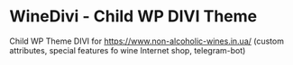 
#  WineDivi - Child WP DIVI Theme  #


Child WP Theme DIVI  for https://www.non-alcoholic-wines.in.ua/ (custom attributes, special features fo wine Internet shop, telegram-bot) 
